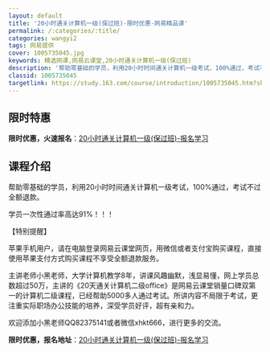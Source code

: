 ```yaml
---
layout: default
title: '20小时通关计算机一级(保过班)-限时优惠-网易精品课'
permalink: /:categories/:title/
categories: wangyi2
tags: 网易提供
cover: 1005735045.jpg
keywords: 精选网课,网易云课堂,20小时通关计算机一级(保过班)
description: '帮助零基础的学员，利用20小时时间通关计算机一级考试，100%通过，考试不过全额退款。学员一次性通过率高达91%！！！【'
classid: 1005735045
targetlink: https://study.163.com/course/introduction/1005735045.htm?share=1&shareId=1025206652&utm_campaign=share&utm_medium=iphoneShare&utm_source=&utm_u=1025206652
---
```


## 限时特惠

**限时优惠，火速报名**：[20小时通关计算机一级(保过班)-报名学习](https://study.163.com/course/introduction/1005735045.htm?share=1&shareId=1025206652&utm_campaign=share&utm_medium=iphoneShare&utm_source=&utm_u=1025206652)

## 课程介绍

帮助零基础的学员，利用20小时时间通关计算机一级考试，100%通过，考试不过全额退款。

学员一次性通过率高达91%！！！

【特别提醒】

苹果手机用户，请在电脑登录网易云课堂网页，用微信或者支付宝购买课程，直接使用苹果支付方式购买课程不享受全额退款服务。

主讲老师小黑老师，大学计算机教学8年，讲课风趣幽默，浅显易懂，网上学员总数超过50万，主讲的《20天通关计算机二级office》是网易云课堂销量口碑双第一的计算机二级课程，已经帮助5000多人通过考试。所讲内容不局限于考试，更注重实际职场办公技能的培养，深受学员好评，超有亲和力。

欢迎添加小黑老师QQ82375141或者微信xhkt666，进行更多的交流。

**限时优惠，报名地址**：[20小时通关计算机一级(保过班)-报名学习](https://study.163.com/course/introduction/1005735045.htm?share=1&shareId=1025206652&utm_campaign=share&utm_medium=iphoneShare&utm_source=&utm_u=1025206652)


